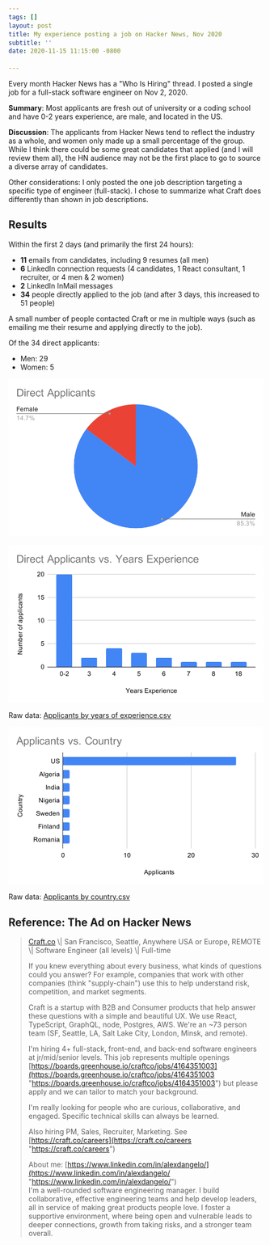 ```yaml
---
tags: []
layout: post
title: My experience posting a job on Hacker News, Nov 2020
subtitle: ''
date: 2020-11-15 11:15:00 -0800

---
```

Every month Hacker News has a "Who Is Hiring" thread. I posted a single job for a full-stack software engineer on Nov 2, 2020.

**Summary**: Most applicants are fresh out of university or a coding school and have 0-2 years experience, are male, and located in the US.

**Discussion**: The applicants from Hacker News tend to reflect the industry as a whole, and women only made up a small percentage of the group. While I think there could be some great candidates that applied (and I will review them all), the HN audience may not be the first place to go to source a diverse array of candidates.

Other considerations: I only posted the one job description targeting a specific type of engineer (full-stack). I chose to summarize what Craft does differently than shown in job descriptions.

## Results

Within the first 2 days (and primarily the first 24 hours):

* **11** emails from candidates, including 9 resumes (all men)
* **6** LinkedIn connection requests (4 candidates, 1 React consultant, 1 recruiter, or 4 men & 2 women)
* **2** LinkedIn InMail messages
* **34** people directly applied to the job (and after 3 days, this increased to 51 people)

A small number of people contacted Craft or me in multiple ways (such as emailing me their resume and applying directly to the job).

Of the 34 direct applicants:

* Men: 29
* Women: 5

![Of 34 direct applicants, roughly 14.7% were female and 85.3% were male.](/assets/uploads/2020-11-02-hacker-news-direct_applicants.svg)

![Of 34 direct applicants, 20 had 0-2 years experience, with the rest distributed mostly between 3-8 years experience.](/assets/uploads/2020-11-02-hacker-news-direct_applicants_vs-_years_experience.svg)

Raw data: [Applicants by years of experience.csv](/assets/uploads/2020-11-02-hacker-news-number-of-applicants-by-years-of-experience.csv "2020-11-02-hacker-news-number-of-applicants-by-years-of-experience.csv")

![Most applicants are based in the United States (27 of 34), which makes sense because HackerNews is based in the US.](/assets/uploads/2020-11-02-hacker-news-applicants_vs-_country.svg)

Raw data: [Applicants by country.csv](/assets/uploads/2020-11-02-hacker-news-number-of-applicants-by-country.csv "2020-11-02-hacker-news-number-of-applicants-by-country.csv")

## Reference: The Ad on Hacker News

> [Craft.co](http://craft.co/) \\| San Francisco, Seattle, Anywhere USA or Europe, REMOTE \\| Software Engineer (all levels) \\| Full-time
>
> If you knew everything about every business, what kinds of questions could you answer? For example, companies that work with other companies (think "supply-chain") use this to help understand risk, competition, and market segments.
>
> Craft is a startup with B2B and Consumer products that help answer these questions with a simple and beautiful UX. We use React, TypeScript, GraphQL, node, Postgres, AWS. We're an \~73 person team (SF, Seattle, LA, Salt Lake City, London, Minsk, and remote).
>
> I'm hiring 4+ full-stack, front-end, and back-end software engineers at jr/mid/senior levels. This job represents multiple openings [https://boards.greenhouse.io/craftco/jobs/4164351003](https://boards.greenhouse.io/craftco/jobs/4164351003 "https://boards.greenhouse.io/craftco/jobs/4164351003") but please apply and we can tailor to match your background.
>
> I'm really looking for people who are curious, collaborative, and engaged. Specific technical skills can always be learned.
>
> Also hiring PM, Sales, Recruiter, Marketing. See [https://craft.co/careers](https://craft.co/careers "https://craft.co/careers")
>
> About me: [https://www.linkedin.com/in/alexdangelo/](https://www.linkedin.com/in/alexdangelo/ "https://www.linkedin.com/in/alexdangelo/")  
> I'm a well-rounded software engineering manager. I build collaborative, effective engineering teams and help develop leaders, all in service of making great products people love. I foster a supportive environment, where being open and vulnerable leads to deeper connections, growth from taking risks, and a stronger team overall.